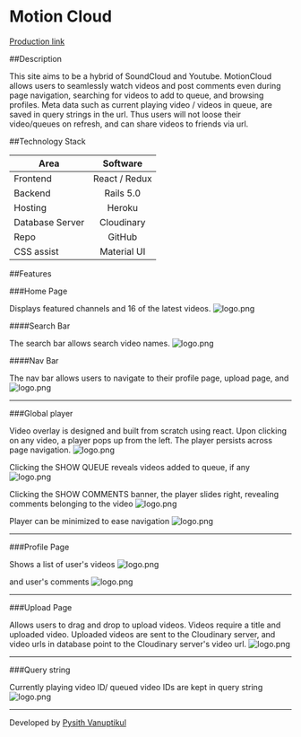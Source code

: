 # Motion Cloud

[Production link][production]

[production]: http://www.motioncloud.us

##Description

This site aims to be a hybrid of SoundCloud and Youtube. MotionCloud allows users to seamlessly watch videos and post comments even during page navigation, searching for videos to add to queue, and browsing profiles. Meta data such as current playing video / videos in queue, are saved in query strings in the url. Thus users will not loose their video/queues on refresh, and can share videos to friends via url.

##Technology Stack

| Area               | Software      |
| ---------------    |:-------------:|
| Frontend           | React / Redux |
| Backend            | Rails 5.0     |
| Hosting      		   | Heroku        |
| Database Server	   | Cloudinary    |
| Repo      		     | GitHub        |
| CSS assist 		     | Material UI   |

##Features

###Home Page

Displays featured channels and 16 of the latest videos.
![logo.png](http://res.cloudinary.com/tlcoy4e3/image/upload/v1478887590/app_page_yd9uef.png)

####Search Bar

The search bar allows search video names.
![logo.png](http://res.cloudinary.com/tlcoy4e3/image/upload/v1478887760/search_ivrgsy.png)

####Nav Bar

The nav bar allows users to navigate to their profile page, upload page, and
![logo.png](http://res.cloudinary.com/tlcoy4e3/image/upload/v1478888244/logged-in_hjga5x.png)

__________

###Global player

Video overlay is designed and built from scratch using react. Upon clicking on any video, a player pops up from the left. The player persists across page navigation.
![logo.png](http://res.cloudinary.com/tlcoy4e3/image/upload/v1478887583/video_overlay_fqgtwm.png)

Clicking the SHOW QUEUE reveals videos added to queue, if any
![logo.png](http://res.cloudinary.com/tlcoy4e3/image/upload/v1478888153/video-queue_hz0rwy.png)

Clicking the SHOW COMMENTS banner, the player slides right, revealing comments belonging to the video
![logo.png](http://res.cloudinary.com/tlcoy4e3/image/upload/v1478887583/video_overlay_fqgtwm.png)

Player can be minimized to ease navigation
![logo.png](http://res.cloudinary.com/tlcoy4e3/image/upload/v1478887568/minimized_yarxlq.png)

__________

###Profile Page

Shows a list of user's videos
![logo.png](http://res.cloudinary.com/tlcoy4e3/image/upload/v1478888365/user-page_vwify5.png)

and user's comments
![logo.png](http://res.cloudinary.com/tlcoy4e3/image/upload/v1478888425/user-comments_e5yqsf.png)

__________

###Upload Page

Allows users to drag and drop to upload videos. Videos require a title and uploaded video. Uploaded videos are sent to the Cloudinary server, and video urls in database point to the Cloudinary server's video url.
![logo.png](http://res.cloudinary.com/tlcoy4e3/image/upload/v1478887563/upload_gtqzxd.png)

__________

###Query string

Currently playing video ID/ queued video IDs are kept in query string
![logo.png](http://res.cloudinary.com/tlcoy4e3/image/upload/v1478889008/url_t3zftb.png)

__________

Developed by [Pysith Vanuptikul](https://www.linkedin.com/in/pivanup)
